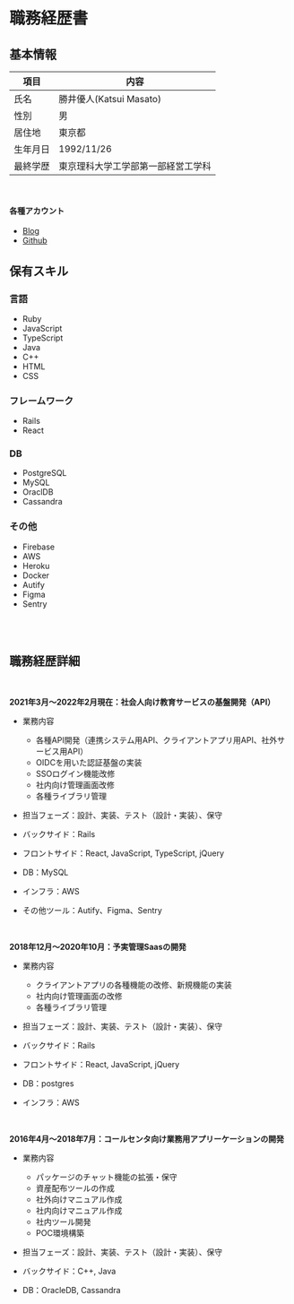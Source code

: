 # 職務経歴書


## 基本情報

|  項目  |  内容  |
| ---- | ---- |
|  氏名  |  勝井優人(Katsui Masato) |
|  性別  |  男 |
|  居住地  |  東京都 |
|  生年月日  |  1992/11/26  |
|  最終学歴  |  東京理科大学工学部第一部経営工学科  |

<br>

#### 各種アカウント

- [Blog](https://www.fujjimalab.com/)
- [Github](https://github.com/fujjima)


## 保有スキル

### 言語

- Ruby
- JavaScript
- TypeScript
- Java
- C++
- HTML
- CSS

### フレームワーク

- Rails
- React

### DB

- PostgreSQL
- MySQL
- OraclDB
- Cassandra

### その他

- Firebase
- AWS
- Heroku
- Docker
- Autify
- Figma
- Sentry


<br>
<br>

## 職務経歴詳細


<br>

**2021年3月〜2022年2月現在：社会人向け教育サービスの基盤開発（API）**

- 業務内容
  - 各種API開発（連携システム用API、クライアントアプリ用API、社外サービス用API）
  - OIDCを用いた認証基盤の実装
  - SSOログイン機能改修
  - 社内向け管理画面改修
  - 各種ライブラリ管理

- 担当フェーズ：設計、実装、テスト（設計・実装）、保守
- バックサイド：Rails
- フロントサイド：React, JavaScript, TypeScript, jQuery
- DB：MySQL
- インフラ：AWS
- その他ツール：Autify、Figma、Sentry


<br>

**2018年12月〜2020年10月：予実管理Saasの開発**

- 業務内容
  - クライアントアプリの各種機能の改修、新規機能の実装
  - 社内向け管理画面の改修
  - 各種ライブラリ管理

- 担当フェーズ：設計、実装、テスト（設計・実装）、保守
- バックサイド：Rails
- フロントサイド：React, JavaScript, jQuery
- DB：postgres
- インフラ：AWS


<br>

**2016年4月〜2018年7月：コールセンタ向け業務用アプリーケーションの開発**

- 業務内容
  - パッケージのチャット機能の拡張・保守
  - 資産配布ツールの作成
  - 社外向けマニュアル作成
  - 社内向けマニュアル作成
  - 社内ツール開発
  - POC環境構築

- 担当フェーズ：設計、実装、テスト（設計・実装）、保守
- バックサイド：C++, Java
- DB：OracleDB, Cassandra
